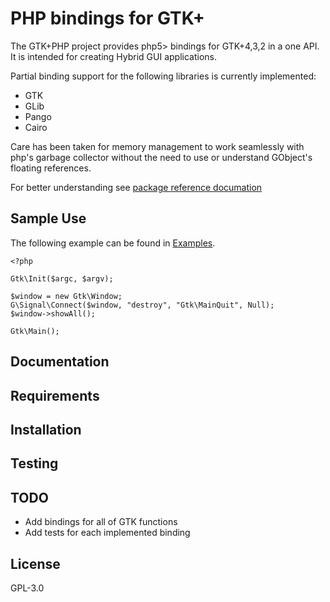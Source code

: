 # PHP bindings for GTK+
The GTK+PHP project provides php5> bindings for GTK+4,3,2 in a one API.
It is intended for creating Hybrid GUI applications.

Partial binding support for the following libraries is currently implemented:

- GTK
- GLib
- Pango
- Cairo

Care has been taken for memory management to work seamlessly with php's
garbage collector without the need to use or understand GObject's
floating references.

For better understanding see
[package reference documation](https://gtk.php.net/gtk3?tab=doc)


## Sample Use

The following example can be found in [Examples](https://github.com/gtkphp/hello-world-examples/).

```
<?php

Gtk\Init($argc, $argv);

$window = new Gtk\Window;
G\Signal\Connect($window, "destroy", "Gtk\MainQuit", Null);
$window->showAll();

Gtk\Main();
```

## Documentation


## Requirements


## Installation

## Testing


## TODO

- Add bindings for all of GTK functions
- Add tests for each implemented binding

## License

GPL-3.0
